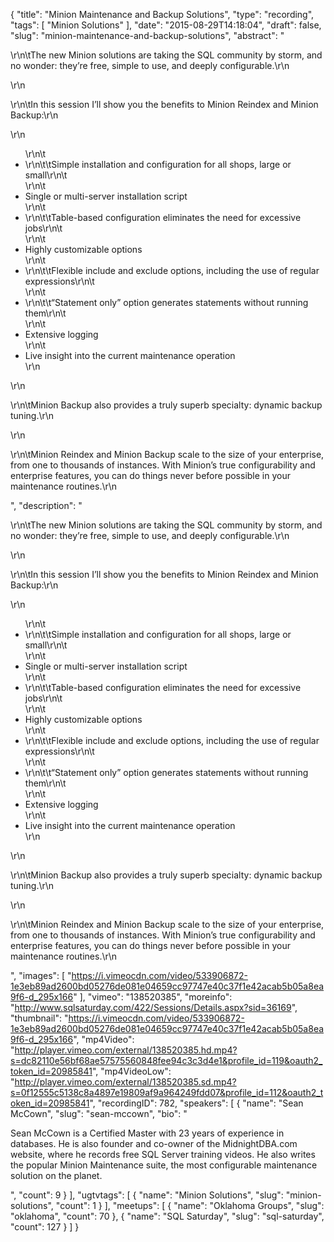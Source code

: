 {
  "title": "Minion Maintenance and Backup Solutions",
  "type": "recording",
  "tags": [
    "Minion Solutions"
  ],
  "date": "2015-08-29T14:18:04",
  "draft": false,
  "slug": "minion-maintenance-and-backup-solutions",
  "abstract": "<p>\r\n\tThe new Minion solutions are taking the SQL community by storm, and no wonder: they’re free, simple to use, and deeply configurable.\r\n</p>\r\n<p>\r\n\tIn this session I’ll show you the benefits to Minion Reindex and Minion Backup:\r\n</p>\r\n<ul>\r\n\t<li>\r\n\t\tSimple installation and configuration for all shops, large or small\r\n\t</li>\r\n\t<li>Single or multi-server installation script</li>\r\n\t<li>\r\n\t\tTable-based configuration eliminates the need for excessive jobs\r\n\t</li>\r\n\t<li>Highly customizable options</li>\r\n\t<li>\r\n\t\tFlexible include and exclude options, including the use of regular expressions\r\n\t</li>\r\n\t<li>\r\n\t\t“Statement only” option generates statements without running them\r\n\t</li>\r\n\t<li>Extensive logging</li>\r\n\t<li>Live insight into the current maintenance operation</li>\r\n</ul>\r\n<p>\r\n\tMinion Backup also provides a truly superb specialty: dynamic backup tuning.\r\n</p>\r\n<p>\r\n\tMinion Reindex and Minion Backup scale to the size of your enterprise, from one to thousands of instances.  With Minion’s true configurability and enterprise features, you can do things never before possible in your maintenance routines.\r\n</p>",
  "description": "<p>\r\n\tThe new Minion solutions are taking the SQL community by storm, and no wonder: they’re free, simple to use, and deeply configurable.\r\n</p>\r\n<p>\r\n\tIn this session I’ll show you the benefits to Minion Reindex and Minion Backup:\r\n</p>\r\n<ul>\r\n\t<li>\r\n\t\tSimple installation and configuration for all shops, large or small\r\n\t</li>\r\n\t<li>Single or multi-server installation script</li>\r\n\t<li>\r\n\t\tTable-based configuration eliminates the need for excessive jobs\r\n\t</li>\r\n\t<li>Highly customizable options</li>\r\n\t<li>\r\n\t\tFlexible include and exclude options, including the use of regular expressions\r\n\t</li>\r\n\t<li>\r\n\t\t“Statement only” option generates statements without running them\r\n\t</li>\r\n\t<li>Extensive logging</li>\r\n\t<li>Live insight into the current maintenance operation</li>\r\n</ul>\r\n<p>\r\n\tMinion Backup also provides a truly superb specialty: dynamic backup tuning.\r\n</p>\r\n<p>\r\n\tMinion Reindex and Minion Backup scale to the size of your enterprise, from one to thousands of instances.  With Minion’s true configurability and enterprise features, you can do things never before possible in your maintenance routines.\r\n</p>",
  "images": [
    "https://i.vimeocdn.com/video/533906872-1e3eb89ad2600bd05276de081e04659cc97747e40c37f1e42acab5b05a8ea9f6-d_295x166"
  ],
  "vimeo": "138520385",
  "moreinfo": "http://www.sqlsaturday.com/422/Sessions/Details.aspx?sid=36169",
  "thumbnail": "https://i.vimeocdn.com/video/533906872-1e3eb89ad2600bd05276de081e04659cc97747e40c37f1e42acab5b05a8ea9f6-d_295x166",
  "mp4Video": "http://player.vimeo.com/external/138520385.hd.mp4?s=dc82110e56bf68ae57575560848fee94c3c3d4e1&profile_id=119&oauth2_token_id=20985841",
  "mp4VideoLow": "http://player.vimeo.com/external/138520385.sd.mp4?s=0f12555c5138c8a4897e19809af9a964249fdd07&profile_id=112&oauth2_token_id=20985841",
  "recordingID": 782,
  "speakers": [
    {
      "name": "Sean McCown",
      "slug": "sean-mccown",
      "bio": "<p>Sean McCown is a Certified Master with 23 years of experience in databases. He is also founder and co-owner of the MidnightDBA.com website, where he records free SQL Server training videos. He also writes the popular Minion Maintenance suite, the most configurable maintenance solution on the planet.</p>",
      "count": 9
    }
  ],
  "ugtvtags": [
    {
      "name": "Minion Solutions",
      "slug": "minion-solutions",
      "count": 1
    }
  ],
  "meetups": [
    {
      "name": "Oklahoma Groups",
      "slug": "oklahoma",
      "count": 70
    },
    {
      "name": "SQL Saturday",
      "slug": "sql-saturday",
      "count": 127
    }
  ]
}